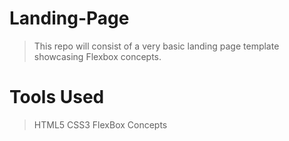 # Landing-Page
>This repo will consist of a very basic landing page template showcasing Flexbox concepts.

# Tools Used
>HTML5
>CSS3
>FlexBox Concepts